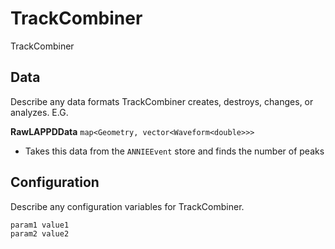 # TrackCombiner

TrackCombiner

## Data

Describe any data formats TrackCombiner creates, destroys, changes, or analyzes. E.G.

**RawLAPPDData** `map<Geometry, vector<Waveform<double>>>`
* Takes this data from the `ANNIEEvent` store and finds the number of peaks


## Configuration

Describe any configuration variables for TrackCombiner.

```
param1 value1
param2 value2
```
